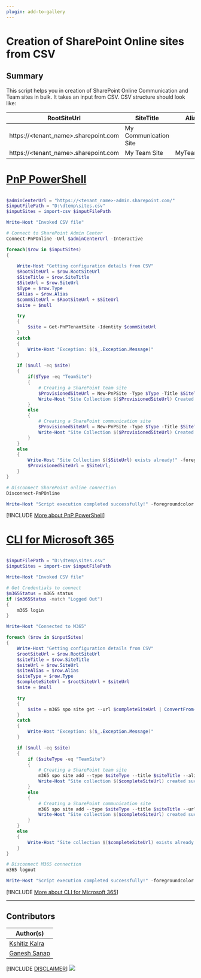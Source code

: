 ```yaml
---
plugin: add-to-gallery
---
```


# Creation of SharePoint Online sites from CSV

## Summary

This script helps you in creation of SharePoint Online Communication and Team sites in bulk. It takes an input from CSV.
CSV structure should look like:

| RootSiteUrl                          | SiteTitle             | Alias                 | SiteUrl           | Type              |
|--------------------------------------|-----------------------|-----------------------|-------------------|-------------------|
| https://<tenant_name>.sharepoint.com | My Communication Site |                       | /sites/mycommsite | CommunicationSite |
| https://<tenant_name>.sharepoint.com | My Team Site          | MyTeamSite            | /sites/myteamsite | TeamSite          |

# [PnP PowerShell](#tab/pnpps)

```powershell

$adminCenterUrl = "https://<tenant_name>-admin.sharepoint.com/"
$inputFilePath = "D:\dtemp\sites.csv"
$inputSites = import-csv $inputFilePath

Write-Host "Invoked CSV file"

# Connect to SharePoint Admin Center
Connect-PnPOnline -Url $adminCenterUrl -Interactive

foreach($row in $inputSites)
{ 
    
    Write-Host "Getting configuration details from CSV"
    $RootSiteUrl = $row.RootSiteUrl
    $SiteTitle = $row.SiteTitle
    $SiteUrl = $row.SiteUrl
    $Type = $row.Type
    $Alias = $row.Alias
    $commSiteUrl = $RootSiteUrl + $SiteUrl 
    $site = $null

    try
    {
        $site = Get-PnPTenantSite -Identity $commSiteUrl 
    }
    catch
    {
        Write-Host "Exception: $($_.Exception.Message)"
    }

    If ($null -eq $site)
    {
        if($Type -eq "TeamSite")
        {
            # Creating a SharePoint team site
            $ProvisionedSiteUrl = New-PnPSite -Type $Type -Title $SiteTitle -Alias $Alias -IsPublic   
            Write-Host "Site Collection $($ProvisionedSiteUrl) Created Successfully!" -foregroundcolor Green
        }
        else
        {
            # Creating a SharePoint communication site
            $ProvisionedSiteUrl = New-PnPSite -Type $Type -Title $SiteTitle -Url $commSiteUrl  
            Write-Host "Site Collection $($ProvisionedSiteUrl) Created Successfully!" -foregroundcolor Green
        }
    }
    else
    {
        Write-Host "Site Collection $($SiteUrl) exists already!" -foregroundcolor Yellow
        $ProvisionedSiteUrl = $SiteUrl;
    }
}

# Disconnect SharePoint online connection
Disconnect-PnPOnline

Write-Host "Script execution completed successfully!" -foregroundcolor Green

```

[!INCLUDE [More about PnP PowerShell](../../docfx/includes/MORE-PNPPS.md)]

# [CLI for Microsoft 365](#tab/cli-m365-ps)

```powershell

$inputFilePath = "D:\dtemp\sites.csv"
$inputSites = import-csv $inputFilePath

Write-Host "Invoked CSV file"

# Get Credentials to connect
$m365Status = m365 status
if ($m365Status -match "Logged Out")
{
    m365 login
}

Write-Host "Connected to M365"

foreach ($row in $inputSites)
{
    Write-Host "Getting configuration details from CSV"
    $rootSiteUrl = $row.RootSiteUrl
    $siteTitle = $row.SiteTitle
    $siteUrl = $row.SiteUrl
    $siteAlias = $row.Alias
    $siteType = $row.Type
    $completeSiteUrl = $rootSiteUrl + $siteUrl 
    $site = $null

    try
    {
        $site = m365 spo site get --url $completeSiteUrl | ConvertFrom-Json
    }
    catch
    {
        Write-Host "Exception: $($_.Exception.Message)"
    }

    if ($null -eq $site)
    {
        if ($siteType -eq "TeamSite")
        {
            # Creating a SharePoint team site
            m365 spo site add --type $siteType --title $siteTitle --alias $siteAlias --isPublic
            Write-Host "Site collection $($completeSiteUrl) created successfully!" -foregroundcolor Green
        }
        else
        {
            # Creating a SharePoint communication site
            m365 spo site add --type $siteType --title $siteTitle --url $completeSiteUrl
            Write-Host "Site collection $($completeSiteUrl) created successfully!" -foregroundcolor Green
        }
    }
    else
    {
        Write-Host "Site collection $($completeSiteUrl) exists already!" -foregroundcolor Yellow
    }
}

# Disconnect M365 connection
m365 logout

Write-Host "Script execution completed successfully!" -foregroundcolor Green

```

[!INCLUDE [More about CLI for Microsoft 365](../../docfx/includes/MORE-CLIM365.md)]

***

## Contributors

| Author(s) |
|-----------|
| [Kshitiz Kalra](https://www.linkedin.com/in/kshitiz-kalra-b3107b164/) |
| [Ganesh Sanap](https://ganeshsanapblogs.wordpress.com/about) |

[!INCLUDE [DISCLAIMER](../../docfx/includes/DISCLAIMER.md)]
<img src="https://m365-visitor-stats.azurewebsites.net/script-samples/scripts/spo-bulk-creation-sharepoint-sites-csv" aria-hidden="true" />
